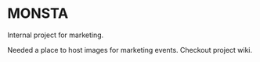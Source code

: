 # MONSTA
Internal project for marketing.


Needed a place to host images for marketing events. Checkout project wiki.

